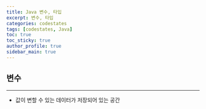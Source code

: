```yaml
---
title: Java 변수, 타입
excerpt: 변수, 타입
categories: codestates
tags: [codestates, Java]
toc: true
toc_sticky: true
author_profile: true
sidebar_main: true
---
```


## 변수
<hr>

- 값이 변할 수 있는 데이터가 저장되어 있는 공간

